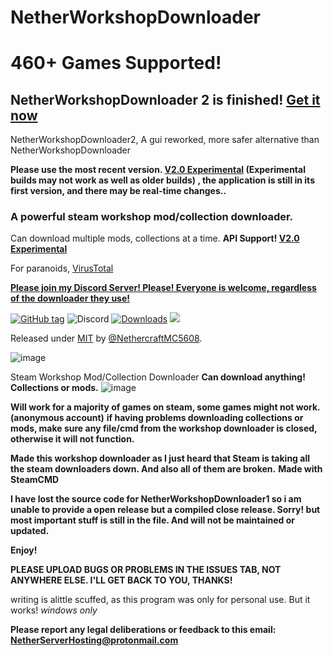 # NetherWorkshopDownloader
# 460+ Games Supported!
## NetherWorkshopDownloader 2 is finished! [Get it now](https://github.com/NethercraftMC5608/NetherWorkshopDownloader/releases/tag/V1.1B) 
NetherWorkshopDownloader2, A gui reworked, more safer alternative than NetherWorkshopDownloader

**Please use the most recent version. [V2.0 Experimental](https://github.com/NethercraftMC5608/NetherWorkshopDownloader/releases/tag/V2.0-Experimental) (Experimental builds may not work as well as older builds) , the application is still in its first version, and there may be real-time changes..**

### A powerful steam workshop mod/collection downloader.
Can download multiple mods, collections at a time.
**API Support! [V2.0 Experimental](https://github.com/NethercraftMC5608/NetherWorkshopDownloader/releases/tag/V2.0-Experimental)**

For paranoids, [VirusTotal](https://github.com/NethercraftMC5608/NetherWorkshopDownloader/wiki/Virus-explaination)

**[Please join my Discord Server! Please! Everyone is welcome, regardless of the downloader they use!](https://discord.gg/hakxEpem48)**

[![GitHub tag](https://img.shields.io/github/tag/NethercraftMC5608/NethersWorkshopDownloader?include_prereleases=&sort=semver&color=blue)](https://github.com/NethercraftMC5608/NethersWorkshopDownloader/releases/)
![Discord](https://img.shields.io/discord/1023539576821780481?label=Discord&style=flat-square)
[![Downloads](https://img.shields.io/github/downloads/NethercraftMC5608/NethersWorkshopDownloader/total?style=flat-square)](#downloads)
<a href="https://github.com/NethercraftMC5608/NethersWorkshopDownloader/wiki"><img src="https://img.shields.io/badge/View%20the%20Documentation-%20-blue?style=flat-square&link=https://github.com/NethercraftMC5608/NethersWorkshopDownloader/wiki"></a>

Released under [MIT](/LICENSE) by [@NethercraftMC5608](https://github.com/NethercraftMC5608).

![image](https://user-images.githubusercontent.com/89841173/191242823-4e3879c7-32e9-4a09-a6ad-3549f54609bc.png)

Steam Workshop Mod/Collection Downloader
**Can download anything! Collections or mods.**
![image](https://user-images.githubusercontent.com/89841173/192072130-d5054f63-6c33-4971-b8fe-9b5930a6b802.png)


**Will work for a majority of games on steam, some games might not work. (anonymous account)**
__if having problems downloading collections or mods, make sure any file/cmd from the workshop downloader is closed, otherwise it will not function.__

**Made this workshop downloader as I just heard that Steam is taking all the steam downloaders down. And also all of them are broken.**
**Made with SteamCMD**

**I have lost the source code for NetherWorkshopDownloader1 so i am unable to provide a open release but a compiled close release. Sorry! but most important stuff is still in the file. And will not be maintained or updated.**

**Enjoy!**

**PLEASE UPLOAD BUGS OR PROBLEMS IN THE ISSUES TAB, NOT ANYWHERE ELSE. I'LL GET BACK TO YOU, THANKS!**

writing is alittle scuffed, as this program was only for personal use. But it works!
_windows only_

**Please report any legal deliberations or feedback to this email: NetherServerHosting@protonmail.com**

